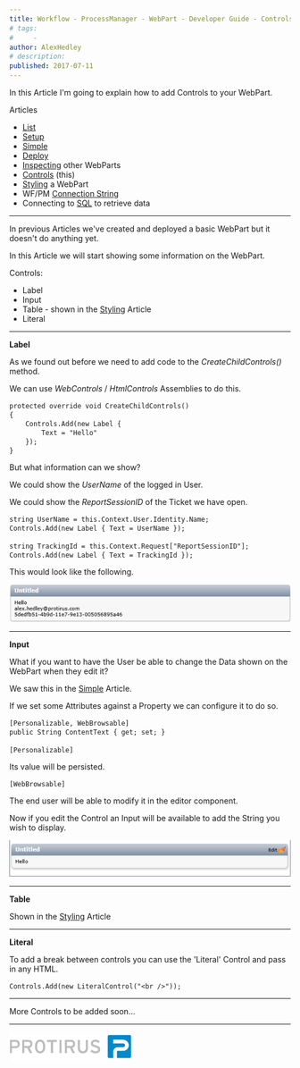 ```yaml
---
title: Workflow - ProcessManager - WebPart - Developer Guide - Controls
# tags:
#     - 
author: AlexHedley
# description: 
published: 2017-07-11
---
```


In this Article I'm going to explain how to add Controls to your WebPart.
  
Articles
  
- [List](https://community.broadcom.com/symantecenterprise/viewdocument?DocumentKey=aa0478d7-5f5a-4be4-8369-4c74f963deeb&amp;CommunityKey=04ead5e9-3643-4118-b853-afa5a58710c6&amp;tab=librarydocuments)
- [Setup](https://community.broadcom.com/symantecenterprise/viewdocument?DocumentKey=36a9f5ee-ab0b-42e7-a75e-590ba4f256ec&amp;CommunityKey=04ead5e9-3643-4118-b853-afa5a58710c6&amp;tab=librarydocuments)
- [Simple](https://community.broadcom.com/symantecenterprise/viewdocument?DocumentKey=a3b54e8a-7492-4397-8512-8828defe25a7&amp;CommunityKey=04ead5e9-3643-4118-b853-afa5a58710c6&amp;tab=librarydocuments)
- [Deploy](https://community.broadcom.com/symantecenterprise/viewdocument?DocumentKey=74973282-5d27-4b12-a0d3-9ad29d38a2ce&amp;CommunityKey=a067504a-9710-492c-bbef-18d2ed6b44af&amp;tab=librarydocuments)
- [Inspecting](https://community.broadcom.com/symantecenterprise/viewdocument?DocumentKey=c1b3103c-afad-45f8-9f17-244fff752121&amp;CommunityKey=04ead5e9-3643-4118-b853-afa5a58710c6&amp;tab=librarydocuments) other WebParts
- [Controls](https://community.broadcom.com/symantecenterprise/viewdocument?DocumentKey=c20f9b40-20f8-4693-937a-7ca431c4d7ce&amp;CommunityKey=04ead5e9-3643-4118-b853-afa5a58710c6&amp;tab=librarydocuments) (this)
- [Styling](https://community.broadcom.com/symantecenterprise/viewdocument?DocumentKey=ef6ee8c6-01c1-4ff5-ac42-5df52d46df04&amp;CommunityKey=04ead5e9-3643-4118-b853-afa5a58710c6&amp;tab=librarydocuments) a WebPart
- WF/PM [Connection String](https://community.broadcom.com/symantecenterprise/viewdocument?DocumentKey=849d26ef-084e-426b-a064-fbb86730e6b8&amp;CommunityKey=04ead5e9-3643-4118-b853-afa5a58710c6&amp;tab=librarydocuments)
- Connecting to [SQL](https://community.broadcom.com/symantecenterprise/viewdocument?DocumentKey=77434eb5-7ee1-4bb4-bef1-ef566cce61fb&amp;CommunityKey=04ead5e9-3643-4118-b853-afa5a58710c6&amp;tab=librarydocuments) to retrieve data

- - -
  
In previous Articles we've created and deployed a basic WebPart but it doesn't do anything yet.
  
In this Article we will start showing some information on the WebPart.
  
Controls:

- Label
- Input
- Table - shown in the [Styling](https://community.broadcom.com/symantecenterprise/viewdocument?DocumentKey=ef6ee8c6-01c1-4ff5-ac42-5df52d46df04&amp;CommunityKey=04ead5e9-3643-4118-b853-afa5a58710c6&amp;tab=librarydocuments) Article
- Literal

---
  
**Label**
  
As we found out before we need to add code to the *CreateChildControls()* method.
  
We can use *WebControls* / *HtmlControls* Assemblies to do this.

    protected override void CreateChildControls()
    {
        Controls.Add(new Label {
            Text = "Hello"
        }); 
    }

But what information can we show?
  
We could show the *UserName* of the logged in User.
  
We could show the *ReportSessionID* of the Ticket we have open.

    string UserName = this.Context.User.Identity.Name;
    Controls.Add(new Label { Text = UserName });
    
    string TrackingId = this.Context.Request["ReportSessionID"];
    Controls.Add(new Label { Text = TrackingId });

This would look like the following.
  
![ProcessManager_ProcessViewPage_WebPart_Example](images\ProcessManager_ProcessViewPage_WebPart_Example.png)
  
---
  
**Input**
  
What if you want to have the User be able to change the Data shown on the WebPart when they edit it?
  
We saw this in the [Simple](https://community.broadcom.com/symantecenterprise/viewdocument?DocumentKey=a3b54e8a-7492-4397-8512-8828defe25a7&amp;CommunityKey=04ead5e9-3643-4118-b853-afa5a58710c6&amp;tab=librarydocuments) Article.
  
If we set some Attributes against a Property we can configure it to do so.

    [Personalizable, WebBrowsable]
    public String ContentText { get; set; }

    [Personalizable]

Its value will be persisted.

    [WebBrowsable]

The end user will be able to modify it in the editor component.

Now if you edit the Control an Input will be available to add the String you wish to display.

![ProcessManager_ProcessViewPage_WebPart](images\ProcessManager_ProcessViewPage_WebPart.png)

---

**Table**

Shown in the [Styling](https://community.broadcom.com/symantecenterprise/viewdocument?DocumentKey=ef6ee8c6-01c1-4ff5-ac42-5df52d46df04&amp;CommunityKey=04ead5e9-3643-4118-b853-afa5a58710c6&amp;tab=librarydocuments) Article

---

**Literal**

To add a break between controls you can use the 'Literal' Control and pass in any HTML.

    Controls.Add(new LiteralControl("<br />"));

---

More Controls to be added soon...

- - -

[![Protirus](images\Protirus.png)](https://www.protirus.com/)
